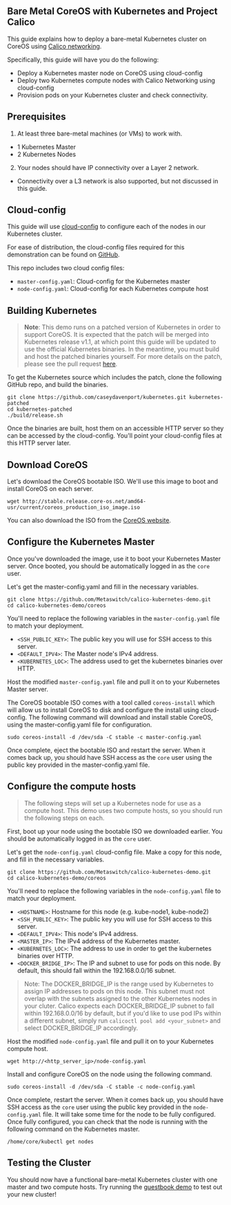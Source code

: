 Bare Metal CoreOS with Kubernetes and Project Calico
------------------------------------------
This guide explains how to deploy a bare-metal Kubernetes cluster on CoreOS using [Calico networking](http://www.projectcalico.org).

Specifically, this guide will have you do the following:
- Deploy a Kubernetes master node on CoreOS using cloud-config
- Deploy two Kubernetes compute nodes with Calico Networking using cloud-config
- Provision pods on your Kubernetes cluster and check connectivity.

## Prerequisites
1. At least three bare-metal machines (or VMs) to work with.
  - 1 Kubernetes Master
  - 2 Kubernetes Nodes
2. Your nodes should have IP connectivity over a Layer 2 network.
  - Connectivity over a L3 network is also supported, but not discussed in this guide.

## Cloud-config
This guide will use [cloud-config](https://coreos.com/docs/cluster-management/setup/cloudinit-cloud-config/) to configure each of the nodes in our Kubernetes cluster.

For ease of distribution, the cloud-config files required for this demonstration can be found on [GitHub](https://github.com/Metaswitch/calico-kubernetes-demo/tree/master/coreos).  

This repo includes two cloud config files:
- `master-config.yaml`: Cloud-config for the Kubernetes master
- `node-config.yaml`: Cloud-config for each Kubernetes compute host

## Building Kubernetes
> **Note**: This demo runs on a patched version of Kubernetes in order to support CoreOS.  It is expected that the patch will be merged into Kubernetes release v1.1, at which point this guide will be updated to use the official Kubernetes binaries. In the meantime, you must build and host the patched binaries yourself.  For more details on the patch, please see the pull request [here](https://github.com/GoogleCloudPlatform/kubernetes/pull/10639).

To get the Kubernetes source which includes the patch, clone the following GitHub repo, and build the binaries.
```
git clone https://github.com/caseydavenport/kubernetes.git kubernetes-patched
cd kubernetes-patched
./build/release.sh 
```

Once the binaries are built, host them on an accessible HTTP server so they can be accessed by the cloud-config.  You'll point your cloud-config files at this HTTP server later.

## Download CoreOS
Let's download the CoreOS bootable ISO.  We'll use this image to boot and install CoreOS on each server.
```
wget http://stable.release.core-os.net/amd64-usr/current/coreos_production_iso_image.iso
```
You can also download the ISO from the [CoreOS website](https://coreos.com/docs/running-coreos/platforms/iso/).

## Configure the Kubernetes Master
Once you've downloaded the image, use it to boot your Kubernetes Master server.  Once booted, you should be automatically logged in as the `core` user.

Let's get the master-config.yaml and fill in the necessary variables. 
```
git clone https://github.com/Metaswitch/calico-kubernetes-demo.git
cd calico-kubernetes-demo/coreos
``` 

You'll need to replace the following variables in the `master-config.yaml` file to match your deployment.
- `<SSH_PUBLIC_KEY>`: The public key you will use for SSH access to this server.
- `<DEFAULT_IPV4>`: The Master node's IPv4 address.
- `<KUBERNETES_LOC>`: The address used to get the kubernetes binaries over HTTP. 

Host the modified `master-config.yaml` file and pull it on to your Kubernetes Master server.

The CoreOS bootable ISO comes with a tool called `coreos-install` which will allow us to install CoreOS to disk and configure the install using cloud-config.  The following command will download and install stable CoreOS, using the master-config.yaml file for configuration.
```
sudo coreos-install -d /dev/sda -C stable -c master-config.yaml
```

Once complete, eject the bootable ISO and restart the server.  When it comes back up, you should have SSH access as the `core` user using the public key provided in the master-config.yaml file.

## Configure the compute hosts
>The following steps will set up a Kubernetes node for use as a compute host.  This demo uses two compute hosts, so you should run the following steps on each.

First, boot up your node using the bootable ISO we downloaded earlier.  You should be automatically logged in as the `core` user.

Let's get the `node-config.yaml` cloud-config file.  Make a copy for this node, and fill in the necessary variables.
```
git clone https://github.com/Metaswitch/calico-kubernetes-demo.git
cd calico-kubernetes-demo/coreos
``` 

You'll need to replace the following variables in the `node-config.yaml` file to match your deployment.
- `<HOSTNAME>`: Hostname for this node (e.g. kube-node1, kube-node2)
- `<SSH_PUBLIC_KEY>`: The public key you will use for SSH access to this server.
- `<DEFAULT_IPV4>`: This node's IPv4 address.
- `<MASTER_IP>`: The IPv4 address of the Kubernetes master.
- `<KUBERNETES_LOC>`: The address to use in order to get the kubernetes binaries over HTTP.
- `<DOCKER_BRIDGE_IP>`: The IP and subnet to use for pods on this node.  By default, this should fall within the 192.168.0.0/16 subnet.

> Note: The DOCKER_BRIDGE_IP is the range used by Kubernetes to assign IP addresses to pods on this node.  This subnet must not overlap with the subnets assigned to the other Kubernetes nodes in your cluter.  Calico expects each DOCKER_BRIDGE_IP subnet to fall within 192.168.0.0/16 by default, but if you'd like to use pod IPs within a different subnet, simply run `calicoctl pool add <your_subnet>` and select DOCKER_BRIDGE_IP accordingly.

Host the modified `node-config.yaml` file and pull it on to your Kubernetes compute host.
```
wget http://<http_server_ip>/node-config.yaml
```

Install and configure CoreOS on the node using the following command.
```
sudo coreos-install -d /dev/sda -C stable -c node-config.yaml
```

Once complete, restart the server.  When it comes back up, you should have SSH access as the `core` user using the public key provided in the `node-config.yaml` file.  It will take some time for the node to be fully configured.  Once fully configured, you can check that the node is running with the following command on the Kubernetes master.
```
/home/core/kubectl get nodes
```

## Testing the Cluster
You should now have a functional bare-metal Kubernetes cluster with one master and two compute hosts.
Try running the [guestbook demo](https://github.com/GoogleCloudPlatform/kubernetes/tree/master/examples/guestbook) to test out your new cluster!

